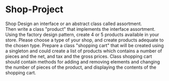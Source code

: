 # Shop-Project
Shop Design an interface or an abstract class called assortment.  
Then write a class "product" that implements the interface assortment. 
Using the factory design pattern, create 4 or 5 products available in your store. 
Please choose a type of your shop, and create products adequate to the chosen type. Prepare a class "shopping cart" that will be created using a singleton and could create a list of products which contains a number of pieces and the net, and tax and the gross prices. Class shopping cart should contain methods for adding and removing elements and changing the number of pieces of the product, and displaying the contents of the shopping cart. 

